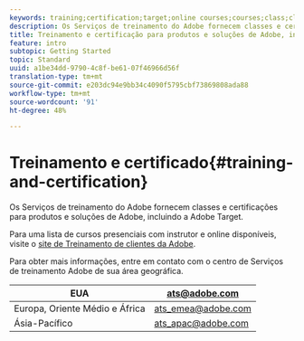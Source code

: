 ```yaml
---
keywords: training;certification;target;online courses;courses;class;classes
description: Os Serviços de treinamento do Adobe fornecem classes e certificações para produtos e soluções de Adobe, incluindo a Adobe Target.
title: Treinamento e certificação para produtos e soluções de Adobe, incluindo Adobe Target
feature: intro
subtopic: Getting Started
topic: Standard
uuid: a1be34dd-9790-4c8f-be61-07f46966d56f
translation-type: tm+mt
source-git-commit: e203dc94e9bb34c4090f5795cbf73869808ada88
workflow-type: tm+mt
source-wordcount: '91'
ht-degree: 48%

---
```



# Treinamento e certificado{#training-and-certification}

Os Serviços de treinamento do Adobe fornecem classes e certificações para produtos e soluções de Adobe, incluindo a Adobe Target.

Para uma lista de cursos presenciais com instrutor e online disponíveis, visite o [site de Treinamento de clientes da Adobe](https://training.adobe.com/training/courses.html#solution=adobeTarget).

Para obter mais informações, entre em contato com o centro de Serviços de treinamento Adobe de sua área geográfica.

| EUA | [ats@adobe.com](mailto:ats@adobe.com) |
|---|---|
| Europa, Oriente Médio e África | [ats_emea@adobe.com](mailto:ats_emea@adobe.com) |
| Ásia-Pacífico | [ats_apac@adobe.com](mailto:ats_apac@adobe.com) |

